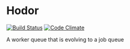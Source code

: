 Hodor
=====

[![Build Status](https://travis-ci.org/lightster/hodor.svg?branch=master)](https://travis-ci.org/lightster/hodor)
[![Code Climate](https://codeclimate.com/github/lightster/hodor/badges/gpa.svg)](https://codeclimate.com/github/lightster/hodor)

A worker queue that is evolving to a job queue
